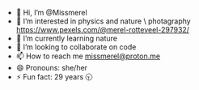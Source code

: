 - 👋 Hi, I’m @Missmerel
- 👀 I’m interested in physics and nature \\ photagraphy https://www.pexels.com/@merel-rotteveel-297932/
- 🌱 I’m currently learning nature
- 💞️ I’m looking to collaborate on code
- 📫 How to reach me missmerel@proton.me  
- 😄 Pronouns: she/her
- ⚡ Fun fact: 29 years 🕤

<!---
Missmerel/Missmerel is a ✨ special ✨ repository because its `README.md` (this file) appears on your GitHub profile.
You can click the Preview link to take a look at your changes.
--->
